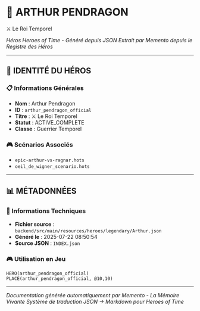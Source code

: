 # 🏹 **ARTHUR PENDRAGON**
⚔️ Le Roi Temporel

*Héros Heroes of Time - Généré depuis JSON*
*Extrait par Memento depuis le Registre des Héros*

---

## 🎯 **IDENTITÉ DU HÉROS**

### 📋 **Informations Générales**
- **Nom** : Arthur Pendragon
- **ID** : `arthur_pendragon_official`
- **Titre** : ⚔️ Le Roi Temporel
- **Statut** : ACTIVE_COMPLETE
- **Classe** : Guerrier Temporel


### 🎮 **Scénarios Associés**
- `epic-arthur-vs-ragnar.hots`
- `oeil_de_wigner_scenario.hots`

---

## 📊 **MÉTADONNÉES**

### 🔧 **Informations Techniques**
- **Fichier source** : `backend/src/main/resources/heroes/legendary/Arthur.json`
- **Généré le** : 2025-07-22 08:50:54
- **Source JSON** : `INDEX.json`

### 🎮 **Utilisation en Jeu**
```hots
HERO(arthur_pendragon_official)
PLACE(arthur_pendragon_official, @10,10)
```

---

*Documentation générée automatiquement par Memento - La Mémoire Vivante*
*Système de traduction JSON → Markdown pour Heroes of Time*
